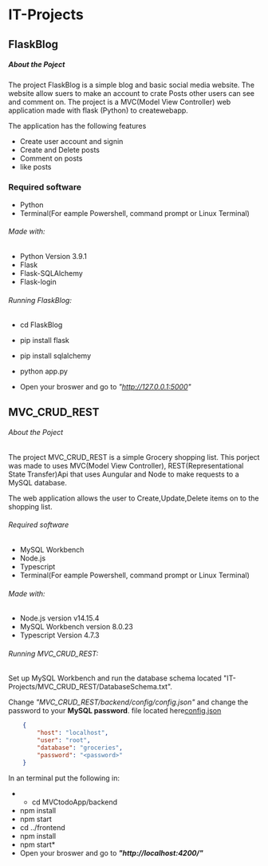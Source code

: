 # IT-Projects
## FlaskBlog
##### About the Poject
The project FlaskBlog is a simple blog and basic social media website.
The website allow suers to make an account to crate Posts other users can see and comment on.
The project is a MVC(Model View Controller) web application made with flask (Python) to createwebapp.
    
The application has the following features
- Create user account and signin
- Create and Delete posts 
- Comment on posts
- like posts

### Required software

- Python
- Terminal(For eample Powershell, command prompt or Linux Terminal)
    
###### Made with:

- Python Version 3.9.1
- Flask
- Flask-SQLAlchemy
- Flask-login
 
###### Running FlaskBlog:

- cd FlaskBlog
- pip install flask
- pip install sqlalchemy

- python app.py
- Open your broswer and go to *"http://127.0.0.1:5000"*

## MVC_CRUD_REST
###### About the Poject
The project MVC_CRUD_REST is a simple Grocery shopping list.
This porject was made to uses MVC(Model View Controller), REST(Representational State Transfer)Api that uses Aungular and Node to make requests to a MySQL database. 

The web application allows the user to Create,Update,Delete items on to the shopping list.

###### Required software

- MySQL Workbench
- Node.js
- Typescript
- Terminal(For eample Powershell, command prompt or Linux Terminal)


###### Made with:

- Node.js version v14.15.4 
- MySQL Workbench version 8.0.23
- Typescript Version 4.7.3  

###### Running MVC_CRUD_REST:
Set up MySQL Workbench and run the database schema located "IT-Projects/MVC_CRUD_REST/DatabaseSchema.txt".
    
Change *"MVC_CRUD_REST/backend/config/config.json"* and change the password to your **MySQL password**.
file located here[config.json](MVC_CRUD_REST/backend/config/config.json)
```json
    {
        "host": "localhost",
        "user": "root",
        "database": "groceries",
        "password": "<password>"
    }
```

In an terminal put the following in:

- * cd MVCtodoApp/backend
- npm install
- npm start
- cd ../frontend
- npm install
- npm start*
- Open your broswer and go to ***"http://localhost:4200/"***

